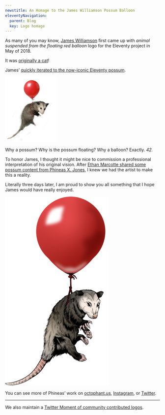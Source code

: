 ```yaml
---
newstitle: An Homage to the James Williamson Possum Balloon
eleventyNavigation:
  parent: Blog
  key: Logo homage
---
```

As many of you may know, [James Williamson](/blog/james-williamson/) first came up with _animal suspended from the floating red balloon_ logo for the Eleventy project in May of 2018.

It was [originally a cat](https://twitter.com/jameswillweb/status/999052022497316865)!

James’ [quickly iterated to the now-iconic Eleventy possum](https://twitter.com/jameswillweb/status/999059541798072320).

<img src="/img/possum.jpg" alt="James Williamson’s classic Eleventy possum" style="max-width: 12em">

Why a possum? Why is the possum floating? Why a balloon? Exactly. _42._

To honor James, I thought it might be nice to commission a professional interpretation of his original vision. After [Ethan Marcotte shared some possum content from Phineas X. Jones](https://twitter.com/eleven_ty/status/1206687578382049284), I knew we had the artist to make this a reality.

Literally three days later, I am proud to show you all something that I hope James would have really enjoyed.

<img src="/img/possum-balloon-original.png" alt="James Williamson’s vision reimagined by Phineas X. Jones.">

You can see more of Phineas’ work on [octophant.us](http://octophant.us/), [Instagram](https://www.instagram.com/pxj_work/), or [Twitter](https://twitter.com/Phineas/status/1128348644854382592).

---
We also maintain a [Twitter Moment of community contributed logos](https://twitter.com/i/events/1202470199179563008).